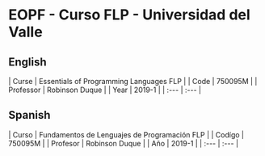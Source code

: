 # EOPF - Curso FLP - Universidad del Valle

## English

| Curse     | Essentials of Programming Languages FLP |
| Code      | 750095M                                      |
| Professor | Robinson Duque                               |
| Year      | 2019-1                                       |
| :---      | :---                                         |

## Spanish

| Curso    | Fundamentos de Lenguajes de Programación FLP |
| Codígo   | 750095M                                      |
| Profesor | Robinson Duque                               |
| Año      | 2019-1                                       |
| :---     | :---                                         |
